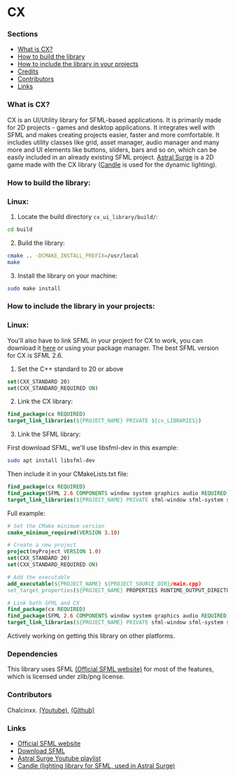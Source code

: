# CX

### Sections
- [What is CX?](#what-is-cx)
- [How to build the library](#how-to-build-the-library)
- [How to include the library in your projects](#how-to-include-the-library-in-your-projects)
- [Credits](#credits)
- [Contributors](#contributors)
- [Links](#links)

### What is CX?
CX is an UI/Utility library for SFML-based applications. It is primarily made for 2D projects - games and desktop applications. It integrates well with SFML and makes creating projects easier, faster and more comfortable. It includes utility classes like grid, asset manager, audio manager and many more and UI elements like buttons, sliders, bars and so on, which can be easily included in an already existing SFML project. [Astral Surge](https://www.youtube.com/playlist?list=PLAYMpoWModGMjiDWBN77FPqGxotpOnEH2) is a 2D game made with the CX library ([Candle](https://github.com/MiguelMJ/Candle) is used for the dynamic lighting).
### How to build the library:

### Linux:
1. Locate the build directory `cx_ui_library/build/`:
```bash
cd build
```
2. Build the library:
```bash
cmake .. -DCMAKE_INSTALL_PREFIX=/usr/local
make
```
3. Install the library on your machine:
```bash
sudo make install
```

### How to include the library in your projects:

### Linux:
You'll also have to link SFML in your project for CX to work, you can download it [here](https://www.sfml-dev.org/download/) or using your package manager. The best SFML version for CX is SFML 2.6.
1. Set the C++ standard to 20 or above
```cmake
set(CXX_STANDARD 20)
set(CXX_STANDARD_REQUIRED ON)
```
2. Link the CX library:
```cmake
find_package(cx REQUIRED)
target_link_libraries(${PROJECT_NAME} PRIVATE ${cx_LIBRARIES})
```
3. Link the SFML library:

First download SFML, we'll use libsfml-dev in this example:
```bash
sudo apt install libsfml-dev
```
Then include it in your CMakeLists.txt file:
```cmake
find_package(cx REQUIRED)
find_package(SFML 2.6 COMPONENTS window system graphics audio REQUIRED)
target_link_libraries(${PROJECT_NAME} PRIVATE sfml-window sfml-system sfml-graphics sfml-audio ${cx_LIBRARIES})
```

Full example:
```cmake
# Set the CMake minimum version
cmake_minimum_required(VERSION 3.10)

# Create a new project
project(myProject VERSION 1.0)
set(CXX_STANDARD 20)
set(CXX_STANDARD_REQUIRED ON)

# Add the executable
add_executable(${PROJECT_NAME} ${PROJECT_SOURCE_DIR}/main.cpp)
set_target_properties(${PROJECT_NAME} PROPERTIES RUNTIME_OUTPUT_DIRECTORY ${PROJECT_SOURCE_DIR}/build)

# Link both SFML and CX
find_package(cx REQUIRED)
find_package(SFML 2.6 COMPONENTS window system graphics audio REQUIRED)
target_link_libraries(${PROJECT_NAME} PRIVATE sfml-window sfml-system sfml-graphics sfml-audio ${cx_LIBRARIES})
```
Actively working on getting this library on other platforms.

### Dependencies
This library uses SFML [(Official SFML website)](https://www.sfml-dev.org/) for most of the features, which is licensed under zlib/png license.

### Contributors
Chalcinxx. [(Youtube)](https://www.youtube.com/@chalcinxx), [(Github)](https://github.com/chalcinxx)

### Links
- [Official SFML website](https://www.sfml-dev.org/)
- [Download SFML](https://www.sfml-dev.org/download/)
- [Astral Surge Youtube playlist](https://www.youtube.com/playlist?list=PLAYMpoWModGMjiDWBN77FPqGxotpOnEH2)
- [Candle (lighting library for SFML, used in Astral Surge)](https://github.com/MiguelMJ/Candle)
